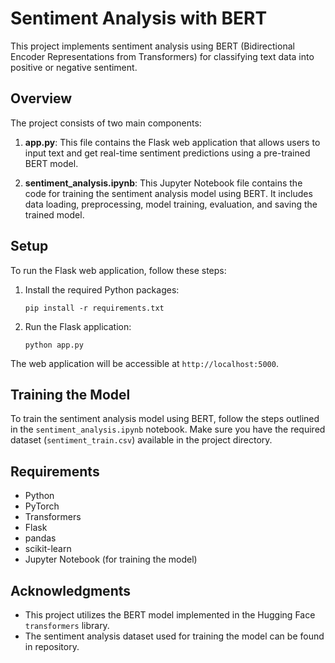 # Sentiment Analysis with BERT

This project implements sentiment analysis using BERT (Bidirectional Encoder Representations from Transformers) for classifying text data into positive or negative sentiment.

## Overview

The project consists of two main components:

1. **app.py**: This file contains the Flask web application that allows users to input text and get real-time sentiment predictions using a pre-trained BERT model.

2. **sentiment_analysis.ipynb**: This Jupyter Notebook file contains the code for training the sentiment analysis model using BERT. It includes data loading, preprocessing, model training, evaluation, and saving the trained model.

## Setup

To run the Flask web application, follow these steps:

1. Install the required Python packages:
   ```
   pip install -r requirements.txt
   ```

2. Run the Flask application:
   ```
   python app.py
   ```

The web application will be accessible at `http://localhost:5000`.

## Training the Model

To train the sentiment analysis model using BERT, follow the steps outlined in the `sentiment_analysis.ipynb` notebook. Make sure you have the required dataset (`sentiment_train.csv`) available in the project directory.

## Requirements

- Python 
- PyTorch
- Transformers
- Flask
- pandas
- scikit-learn
- Jupyter Notebook (for training the model)

## Acknowledgments

- This project utilizes the BERT model implemented in the Hugging Face `transformers` library.
- The sentiment analysis dataset used for training the model can be found in repository.

